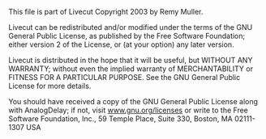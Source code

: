  This file is part of Livecut
 Copyright 2003 by Remy Muller.
 
 Livecut can be redistributed and/or modified under the terms of the
 GNU General Public License, as published by the Free Software Foundation;
 either version 2 of the License, or (at your option) any later version.
 
 Livecut is distributed in the hope that it will be useful,
 but WITHOUT ANY WARRANTY; without even the implied warranty of
 MERCHANTABILITY or FITNESS FOR A PARTICULAR PURPOSE.  See the
 GNU General Public License for more details.
 
 You should have received a copy of the GNU General Public License
 along with AnalogDelay; if not, visit www.gnu.org/licenses or write to the
 Free Software Foundation, Inc., 59 Temple Place, Suite 330, 
 Boston, MA 02111-1307 USA